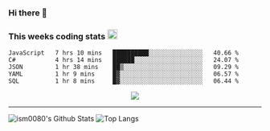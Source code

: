 ### Hi there 👋

<!--START_SECTION:giphy-->
<!--END_SECTION:giphy-->

### This weeks coding stats <img src="https://media1.giphy.com/media/LmNwrBhejkK9EFP504/giphy.gif?cid=ecf05e4723nsktnyyj53u162g7cy5rjqfg6gz06kxdg5y55g&rid=giphy.gif" width="20" height="20" />
<!--START_SECTION:waka-->
```text
JavaScript   7 hrs 10 mins   ██████████░░░░░░░░░░░░░░░   40.66 % 
C#           4 hrs 14 mins   ██████░░░░░░░░░░░░░░░░░░░   24.07 % 
JSON         1 hr 38 mins    ██▒░░░░░░░░░░░░░░░░░░░░░░   09.29 % 
YAML         1 hr 9 mins     █▓░░░░░░░░░░░░░░░░░░░░░░░   06.57 % 
SQL          1 hr 8 mins     █▓░░░░░░░░░░░░░░░░░░░░░░░   06.44 % 
```
<!--END_SECTION:waka-->

<!--START_SECTION:comicstrip-->
<p align="center">
 <a href="https://xkcd.com/">
 <img src="https://imgs.xkcd.com/comics/wonder_woman_1984.png" />
</a>
</p>
<!--END_SECTION:comicstrip-->

---

![ism0080's Github Stats](https://github-readme-stats.vercel.app/api?username=ism0080&show_icons=true%hide_border=true&hide=issues)
![Top Langs](https://github-readme-stats.vercel.app/api/top-langs/?username=ism0080&layout=compact)

<!--
**ism0080/ism0080** is a ✨ _special_ ✨ repository because its `README.md` (this file) appears on your GitHub profile.

Here are some ideas to get you started:

- 🔭 I’m currently working on ...
- 🌱 I’m currently learning ...
- 👯 I’m looking to collaborate on ...
- 🤔 I’m looking for help with ...
- 💬 Ask me about ...
- 📫 How to reach me: ...
- 😄 Pronouns: ...
- ⚡ Fun fact: ...
-->
